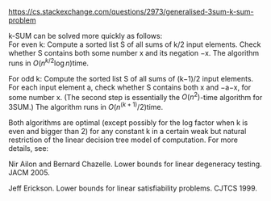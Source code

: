 https://cs.stackexchange.com/questions/2973/generalised-3sum-k-sum-problem

k-SUM can be solved more quickly as follows:  
For even k: Compute a sorted list S of all sums of k/2 input elements. 
Check whether S contains both some number x and its negation −x. 
The algorithm runs in $O(n^{k/2} \log n)​$ time.

For odd k: Compute the sorted list S of all sums of (k−1)/2 input elements. 
For each input element a, check whether S contains both x and −a−x, for some number x. 
(The second step is essentially the $O(n^2)$-time algorithm for 3SUM.) 
The algorithm runs in $O(n^{(k+1)}/2)​$ time.

Both algorithms are optimal (except possibly for the log factor when k is even and bigger than 2) for any constant k in a certain weak but natural restriction of the linear decision tree model of computation. For more details, see:

Nir Ailon and Bernard Chazelle. Lower bounds for linear degeneracy testing. JACM 2005.

Jeff Erickson. Lower bounds for linear satisfiability problems. CJTCS 1999.
